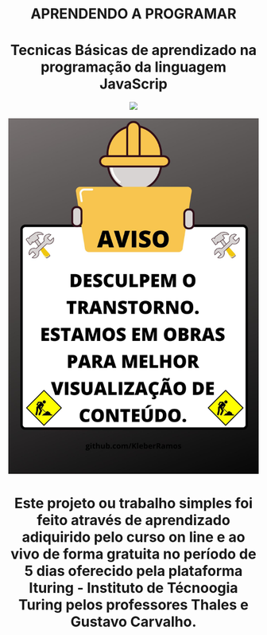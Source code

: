 <h1 align="center"> APRENDENDO A PROGRAMAR </h1>

<h1 align="center"> Tecnicas Básicas de aprendizado na programação da linguagem JavaScrip </h1>

<p align="center"> 
<img src="http://img.shields.io/static/v1?label=STATUS&message=EM%20DESENVOLVIMENTO&color=GREEN&style=for-the-badge"/>
</p>

![Aviso Github](Saved%20Pictures/Obra.jpg)  

<h1 align="center"> Este projeto ou trabalho simples foi feito através de aprendizado adiquirido pelo curso on line e ao vivo de forma gratuita no período de 5 dias oferecido pela plataforma Ituring - Instituto de Técnoogia Turing pelos professores Thales e Gustavo Carvalho. </h1>
